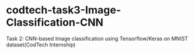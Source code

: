 # codtech-task3-Image-Classification-CNN
Task 2: CNN-based Image classification using Tensorflow/Keras on MNIST dataset(CodTech Internship)
